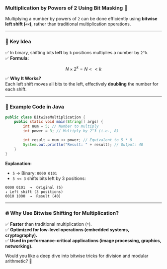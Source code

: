 ### **Multiplication by Powers of 2 Using Bit Masking** 🚀  

Multiplying a number by powers of `2` can be done efficiently using **bitwise left shift (`<<`)**, rather than traditional multiplication operations.

---

### **📌 Key Idea**
✅ In binary, shifting bits **left** by `k` positions multiplies a number by `2^k`.  
✅ **Formula:**  
```math
N × 2^k  =  N << k
```
✅ **Why It Works?**  
Each left shift moves all bits to the left, effectively **doubling** the number for each shift.

---

### **🚀 Example Code in Java**
```java
public class BitwiseMultiplication {
    public static void main(String[] args) {
        int num = 5; // Number to multiply
        int power = 3; // Multiply by 2^3 (i.e., 8)

        int result = num << power; // Equivalent to 5 * 8
        System.out.println("Result: " + result); // Output: 40
    }
}
```
**Explanation:**
- `5` → Binary: `0000 0101`
- `5 << 3` shifts bits left by 3 positions:
```
0000 0101  →  Original (5)
↓ Left shift (3 positions)
0010 1000  →  Result (40)
```

---

### **🔥 Why Use Bitwise Shifting for Multiplication?**
✅ **Faster** than traditional multiplication (`*`).  
✅ **Optimized for low-level operations (embedded systems, cryptography).**  
✅ **Used in performance-critical applications (image processing, graphics, networking).**  

Would you like a deep dive into bitwise tricks for division and modular arithmetic? 🚀
